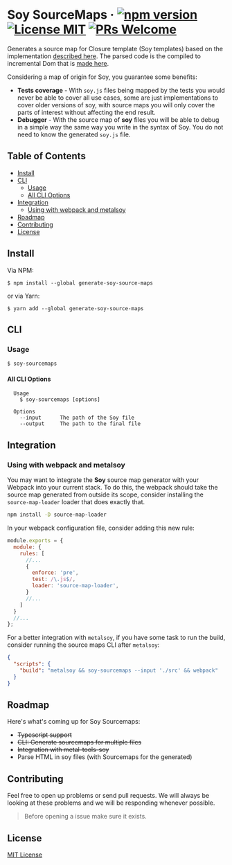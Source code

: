 # Soy SourceMaps &middot; [![npm version](https://img.shields.io/npm/v/generate-soy-source-maps.svg?style=flat-square)](https://www.npmjs.com/package/generate-soy-source-maps) [![License MIT](https://img.shields.io/badge/license-MIT-blue.svg?style=flat-square)](https://github.com/matuzalemsteles/generate-soy-source-maps/blob/master/LICENSE.md) [![PRs Welcome](https://img.shields.io/badge/PRs-welcome-brightgreen.svg?style=flat-square)](https://github.com/matuzalemsteles/generate-soy-source-maps)

Generates a source map for Closure template (Soy templates) based on the implementation [described here](https://docs.google.com/document/d/1U1RGAehQwRypUTovF1KRlpiOFze0b-_2gc6fAH0KY0k/edit?hl=en_US#). The parsed code is the compiled to incremental Dom that is [made here](https://github.com/metal/metal-tools-soy).

Considering a map of origin for Soy, you guarantee some benefits:

* **Tests coverage** - With `soy.js` files being mapped by the tests you would never be able to cover all use cases, some are just implementations to cover older versions of soy, with source maps you will only cover the parts of interest without affecting the end result.
* **Debugger** - With the source map of **soy** files you will be able to debug in a simple way the same way you write in the syntax of Soy. You do not need to know the generated `soy.js` file.

## Table of Contents

- [Install](#install)
- [CLI](#cli)
  - [Usage](#usage)
  - [All CLI Options](#all-cli-options)
- [Integration](#integration)
  - [Using with webpack and metalsoy](#using-with-webpack-and-metalsoy)
- [Roadmap](#roadmap)
- [Contributing](#contributing)
- [License](#license)

## Install

Via NPM:
```
$ npm install --global generate-soy-source-maps
```

or via Yarn:
```
$ yarn add --global generate-soy-source-maps
```

## CLI

### Usage

```
$ soy-sourcemaps
```

#### All CLI Options

```
  Usage
    $ soy-sourcemaps [options]

  Options
    --input      The path of the Soy file
    --output     The path to the final file
```

## Integration

### Using with webpack and metalsoy

You may want to integrate the **Soy** source map generator with your Webpack into your current stack. To do this, the webpack should take the source map generated from outside its scope, consider installing the `source-map-loader` loader that does exactly that.

```bash
npm install -D source-map-loader
```

In your webpack configuration file, consider adding this new rule:

```javascript
module.exports = {
  module: {
    rules: [
      //...
      {
        enforce: 'pre',
        test: /\.js$/,
        loader: 'source-map-loader',
      }
      //...
    ]
  }
  //...
};
```

For a better integration with `metalsoy`, if you have some task to run the build, consider running the source maps CLI after `metalsoy`:

```json
{
  "scripts": {
    "build": "metalsoy && soy-sourcemaps --input './src' && webpack"
  }
}
```

## Roadmap

Here's what's coming up for Soy Sourcemaps:

- ~~Typescript support~~
- ~~CLI: Generate sourcemaps for multiple files~~
- ~~Integration with metal-tools-soy~~
- Parse HTML in soy files (with Sourcemaps for the generated)

## Contributing

Feel free to open up problems or send pull requests. We will always be looking at these problems and we will be responding whenever possible.

> Before opening a issue make sure it exists.

## License

[MIT License](LICENSE)